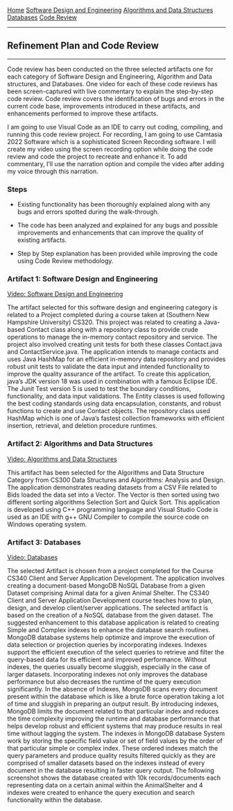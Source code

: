 [Home](readme.md "Home") [Software Design and Engineering](CS320.md "Software Design") [Algorithms and Data Structures](cs300.md "Algorithms") [Databases](cs340.md "Databases") [Code Review](codereview.md "Code Review") 

---

## Refinement Plan and Code Review

---

Code review has been conducted on the three selected artifacts one for each category of Software Design and Engineering, Algorithm and Data structures, and Databases.   One video for each of these code reviews has been screen-captured with live commentary to explain the step-by-step code review. Code review covers the identification of bugs and errors in the current code base, improvements introduced in these artifacts, and enhancements performed to improve these artifacts. 

I am going to use Visual Code as an IDE to carry out coding, compiling, and running this code review project. For recording, I am going to use Camtasia 2022 Software which is a sophisticated Screen Recording software. I will create my video using the screen recording option while doing the code review and code the project to recreate and enhance it. To add commentary, I’ll use the narration option and compile the video after adding my voice through this narration. 

### Steps

- Existing functionality has been thoroughly explained along with any bugs and errors spotted during the walk-through.

- The code has been analyzed and explained for any bugs and possible improvements and enhancements that can improve the quality of existing artifacts. 

- Step by Step explanation has been provided while improving the code using Code Review methodology.

### Artifact 1: Software Design and Engineering

[Video: Software Design and Engineering](https://youtu.be/XUoHQTiA3uY "Video: Software Design and Engineering")

The artifact selected for this software design and engineering category is related to a Project completed during a course taken at (Southern New Hampshire University) CS320. This project was related to creating a Java-based Contact class along with a repository class to provide crude operations to manage the in-memory contact repository and service. The project also involved creating unit tests for both these classes Contact.java and ContactService.java. The application intends to manage contacts and uses Java HashMap for an efficient in-memory data repository and provides robust unit tests to validate the data input and intended functionality to improve the quality assurance of the artifact. To create this application, java’s JDK version 18 was used in combination with a famous Eclipse IDE. The Junit Test version 5 is used to test the boundary conditions, functionality, and data input validations. The Entity classes is used following the best coding standards using data encapsulation, constants, and robust functions to create and use Contact objects. The repository class used HashMap which is one of Java’s fastest collection frameworks with efficient insertion, retrieval, and deletion procedure runtimes. 

### Artifact 2: Algorithms and Data Structures

[Video: Algorithms and Data Structures](https://youtu.be/6BihOaUT4Kg "Video: Algorithms and Data Structures")

This artifact has been selected for the Algorithms and Data Structure Category from CS300 Data Structures and Algorithms: Analysis and Design. The application demonstrates reading datasets from a CSV File related to Bids loaded the data set into a Vector. The Vector is then sorted using two different sorting algorithms Selection Sort and Quick Sort. This application is developed using C++ programming language and Visual Studio Code is used as an IDE with g++ GNU Compiler to compile the source code on Windows operating system. 

### Artifact 3: Databases

[Video: Databases](https://youtu.be/GLtaDTCYxEg "Video: Databases")

The selected Artifact is chosen from a project completed for the Course CS340 Client and Server Application Development. The application involves creating a document-based MongoDB NoSQL Database from a given Dataset comprising Animal data for a given Animal Shelter. The CS340 Client and Server Application Development course teaches how to plan, design, and develop client/server applications. The selected artifact is based on the creation of a NoSQL database from the given dataset. The suggested enhancement to this database application is related to creating Simple and Complex indexes to enhance the database search routines. MongoDB database systems help optimize and improve the execution of data selection or projection queries by incorporating indexes. Indexes support the efficient execution of the select queries to retrieve and filter the query-based data for its efficient and improved performance. Without indexes, the queries usually become sluggish, especially in the case of larger datasets. Incorporating indexes not only improves the database performance but also decreases the runtime of the query execution significantly. In the absence of Indexes, MongoDB scans every document present within the database which is like a brute force operation taking a lot of time and sluggish in preparing an output result. By introducing indexes, MongoDB limits the document related to that particular index and reduces the time complexity improving the runtime and database performance that helps develop robust and efficient systems that may produce results in real time without lagging the system. The indexes in MongoDB database System work by storing the specific field value or set of field values by the order of that particular simple or complex index. These ordered indexes match the query parameters and produce quality results filtered quickly as they are comprised of smaller datasets based on the indexes instead of every document in the database resulting in faster query output. The following screenshot shows the database created with 10k records/documents each representing data on a certain animal within the AnimalShelter and 4 indexes were created to enhance the query execution and search functionality within the database. 
